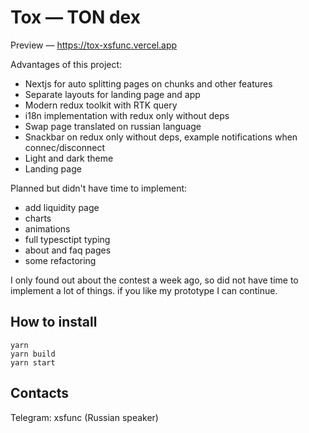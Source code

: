 # Tox — TON dex
Preview — https://tox-xsfunc.vercel.app

Advantages of this project:
- Nextjs for auto splitting pages on chunks and other features
- Separate layouts for landing page and app
- Modern redux toolkit with RTK query
- i18n implementation with redux only without deps
- Swap page translated on russian language
- Snackbar on redux only without deps, example notifications when connec/disconnect
- Light and dark theme
- Landing page

Planned but didn't have time to implement:
- add liquidity page
- charts
- animations
- full typesctipt typing
- about and faq pages
- some refactoring

I only found out about the contest a week ago, so did not have time to implement a lot of things.
if you like my prototype I can continue.



## How to install
```
yarn
yarn build
yarn start
```
## Contacts
Telegram: xsfunc (Russian speaker)
